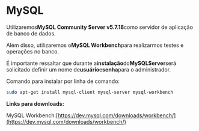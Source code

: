 # MySQL

Utilizaremos**MySQL Community Server v5.7.18**como servidor de aplicação de banco de dados.

Além disso, utilizaremos o**MySQL Workbench**para realizarmos testes e operações no banco.

É importante ressaltar que durante a**instalação**do**MySQLServer**será solicitado definir um nome de**usuário**e**senha**para o administrador.

Comando para instalar por linha de comando:

```bash
sudo apt-get install mysql-client mysql-server mysql-workbench
```

**Links para downloads:**

MySQL Workbench:[https://dev.mysql.com/downloads/workbench/](https://dev.mysql.com/downloads/workbench/)

